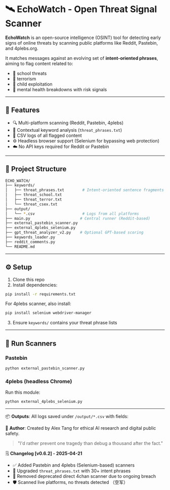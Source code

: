 # 🛰️ EchoWatch - Open Threat Signal Scanner

**EchoWatch** is an open-source intelligence (OSINT) tool for detecting early signs of online threats by scanning public platforms like Reddit, Pastebin, and 4plebs.org.

It matches messages against an evolving set of **intent-oriented phrases**, aiming to flag content related to:
- 🏫 school threats
- 🧨 terrorism
- 🧒 child exploitation
- 🧠 mental health breakdowns with risk signals

---

## 🚀 Features

- 🔍 Multi-platform scanning (Reddit, Pastebin, 4plebs)
- 🧠 Contextual keyword analysis (`threat_phrases.txt`)
- 🧾 CSV logs of all flagged content
- ⚙️ Headless browser support (Selenium for bypassing web protection)
- ☁️ No API keys required for Reddit or Pastebin

---

## 📁 Project Structure

```bash
ECHO_WATCH/
├── keywords/
│   ├── threat_phrases.txt        # Intent-oriented sentence fragments
│   ├── threat_school.txt
│   ├── threat_terror.txt
│   └── threat_csex.txt
├── output/
│   └── *.csv                     # Logs from all platforms
├── main.py                      # Central runner (Reddit-based)
├── external_pastebin_scanner.py
├── external_4plebs_selenium.py
├── gpt_threat_analyzer_v2.py    # Optional GPT-based scoring
├── keywords_loader.py
├── reddit_comments.py
└── README.md
```

---

## ⚙️ Setup

1. Clone this repo
2. Install dependencies:

```bash
pip install -r requirements.txt
```

For 4plebs scanner, also install:

```bash
pip install selenium webdriver-manager
```

3. Ensure `keywords/` contains your threat phrase lists

---

## 🧪 Run Scanners

### Pastebin

```bash
python external_pastebin_scanner.py
```

### 4plebs (headless Chrome)

Run this module:

```bash
python external_4plebs_selenium.py
```

---

📦 **Outputs**: All logs saved under `/output/*.csv` with fields:

🧠 **Author**: Created by Alex Tang for ethical AI research and digital public safety.  
> "I'd rather prevent one tragedy than debug a thousand after the fact."

🗒️ **Changelog [v0.6.2] - 2025-04-21**
- ✅ Added Pastebin and 4plebs (Selenium-based) scanners  
- 🧠 Upgraded `threat_phrases.txt` with 30+ intent phrases  
- 🧹 Removed deprecated direct 4chan scanner due to ongoing breach  
- 🛡️ Scanned live platforms, no threats detected （空军）
